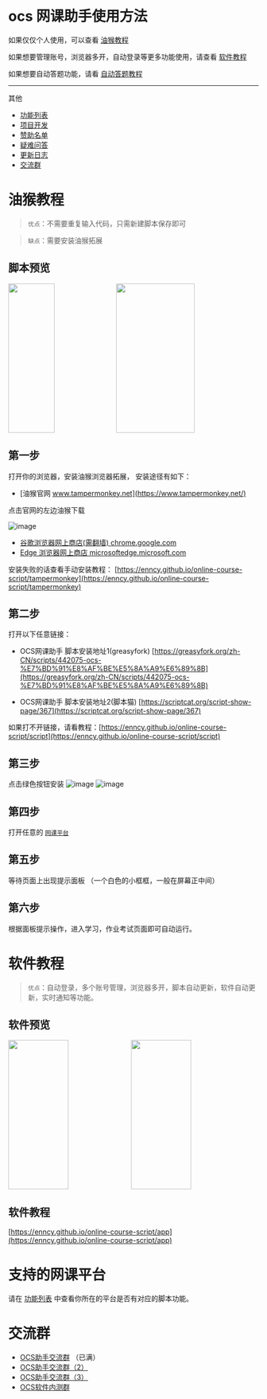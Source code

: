 # ocs 网课助手使用方法

如果仅仅个人使用，可以查看  [油猴教程](#油猴教程)

如果想要管理账号，浏览器多开，自动登录等更多功能使用，请查看 [软件教程](#软件教程) 

如果想要自动答题功能，请看 [自动答题教程](https://enncy.github.io/online-course-script/answerer-wrappers)
 

*** 

其他
-   [功能列表](https://enncy.github.io/online-course-script/feat-list)
-   [项目开发](https://enncy.github.io/online-course-script/api)
-   [赞助名单](https://enncy.github.io/online-course-script/sponsors)
-   [疑难问答](https://enncy.github.io/online-course-script/FQA)
-   [更新日志](https://github.com/enncy/online-course-script/blob/3.0/CHANGELOG.md)
-   [交流群](#交流群)

# 油猴教程

> `优点`：不需要重复输入代码，只需新建脚本保存即可

> `缺点`：需要安装油猴拓展


## 脚本预览

<div style="display: flex">
 <img src="https://user-images.githubusercontent.com/50533276/163658182-6479c0c7-0933-4b4f-915d-5315e7b4fa1c.png" width="43%" height="300px">
 <img src="https://user-images.githubusercontent.com/50533276/163658186-16399de1-8776-4961-b0e5-550b0290da29.png" width="56%" height="300px">
</div>
 


## 第一步

打开你的浏览器，安装油猴浏览器拓展， 安装途径有如下：

-   [油猴官网 www.tampermonkey.net](https://www.tampermonkey.net/) 

点击官网的左边油猴下载

![image](https://user-images.githubusercontent.com/50533276/162660285-063771a2-b923-46e7-a9eb-ddaf513944af.png)


-   [谷歌浏览器网上商店(需翻墙)  chrome.google.com](https://chrome.google.com/webstore/detail/tampermonkey/dhdgffkkebhmkfjojejmpbldmpobfkfo)
-   [Edge 浏览器网上商店 microsoftedge.microsoft.com](https://microsoftedge.microsoft.com/addons/detail/tampermonkey/iikmkjmpaadaobahmlepeloendndfphd?hl=zh-CN)   

安装失败的话查看手动安装教程： [https://enncy.github.io/online-course-script/tampermonkey](https://enncy.github.io/online-course-script/tampermonkey)

## 第二步

打开以下任意链接：

- OCS网课助手 脚本安装地址1(greasyfork) [https://greasyfork.org/zh-CN/scripts/442075-ocs-%E7%BD%91%E8%AF%BE%E5%8A%A9%E6%89%8B](https://greasyfork.org/zh-CN/scripts/442075-ocs-%E7%BD%91%E8%AF%BE%E5%8A%A9%E6%89%8B)

- OCS网课助手 脚本安装地址2(脚本猫) [https://scriptcat.org/script-show-page/367](https://scriptcat.org/script-show-page/367)

如果打不开链接，请看教程：[https://enncy.github.io/online-course-script/script](https://enncy.github.io/online-course-script/script)

## 第三步

点击绿色按钮安装
![image](https://user-images.githubusercontent.com/50533276/162660627-ed7eddce-ce37-4f2a-9d0b-67e3b1ce4707.png)
![image](https://user-images.githubusercontent.com/50533276/162660722-ceeeec1e-d154-48f9-a077-a0e04a89e038.png)

## 第四步

打开任意的 [`网课平台`](#支持的网课平台) 

## 第五步

等待页面上出现提示面板 （一个白色的小框框，一般在屏幕正中间）

## 第六步

根据面板提示操作，进入学习，作业考试页面即可自动运行。


# 软件教程

> `优点`：自动登录，多个账号管理，浏览器多开，脚本自动更新，软件自动更新，实时通知等功能。

## 软件预览
 

<div style="display: flex">
 <img src="https://user-images.githubusercontent.com/50533276/163658348-569c55c7-77d7-47f8-b3f1-185c52d5cb07.png" width="49%" height="300px">
 <img src="https://user-images.githubusercontent.com/50533276/163658300-3092460b-92dc-476e-b86e-517d65a9f4a1.png" width="49%" height="300px">
</div>
 



## 软件教程

[https://enncy.github.io/online-course-script/app](https://enncy.github.io/online-course-script/app)
  
# 支持的网课平台

请在  [功能列表](https://enncy.github.io/online-course-script/feat-list) 中查看你所在的平台是否有对应的脚本功能。

# 交流群

-   [OCS助手交流群](https://qm.qq.com/cgi-bin/qm/qr?k=V33SnmNUa_ITyoe5FjZhR3LrRcoBD8x0&jump_from=webapi) （已满）
-   [OCS助手交流群（2）](https://qm.qq.com/cgi-bin/qm/qr?k=r2id1kAmyKz8CT77045a1XLUD7g3yIPJ&jump_from=webapi)  
-   [OCS助手交流群（3）](https://qm.qq.com/cgi-bin/qm/qr?k=Y9NXoI1MYzuMaEm3_tvMPY8jPxPCxiCk&jump_from=webapi)  
-   [OCS软件内测群](https://qm.qq.com/cgi-bin/qm/qr?k=yesrH-t4_-pCsn29uRuGRz7ShDLZ16d8&jump_from=webapi) 
 

